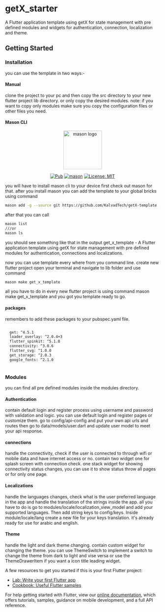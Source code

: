 # getX_starter

A Flutter application template using getX for state management with pre defined modules and widgets for authentication, connection, localization and theme.


## Getting Started

### Installation
you can use the template in two ways:-

#### Manual
clone the project to your pc and then copy the src directory to your new flutter project lib directory. or only copy the desired modules.
note: if you want to copy only modules make sure you copy the configuration files or other files you need.

#### Mason CLI
<p align="center">
<img src="https://raw.githubusercontent.com/felangel/mason/master/assets/mason_full.png" height="125" alt="mason logo" />
</p>

<p align="center">
<a href="https://pub.dev/packages/mason"><img src="https://img.shields.io/pub/v/mason.svg" alt="Pub"></a>
<a href="https://github.com/felangel/mason/actions"><img src="https://github.com/felangel/mason/workflows/mason/badge.svg" alt="mason"></a>
<a href="https://opensource.org/licenses/MIT"><img src="https://img.shields.io/badge/license-MIT-purple.svg" alt="License: MIT"></a>
</p>

you will have to install mason cli to your device first check out mason for that.
after you install mason you can add the template to your global bricks using command

```sh
mason add -g --source git https://github.com/KalvadTech/getX-template --path lib/mason/bricks/get_x_template
```

after that you can call 

```sh
mason list
///or
mason ls

```
you should see something like that in the output
get_x_template - A Flutter application template using getX for state management with pre defined modules for authentication, connections and localizations.


now you can use template every where from you command line. create new flutter project open your terminal and navigate to lib folder and use command

```sh
mason make get_x_template
```

all you have to do in every new flutter project is using command mason make get_x_template and you got you template ready to go.


#### packages
remembers to add these packages to your pubspec.yaml file.

```sh

  get: ^4.5.1
  loader_overlay: ^2.0.4+3
  flutter_spinkit: ^5.1.0
  connectivity: ^3.0.6
  flutter_svg: ^1.0.0
  get_storage: ^2.0.3
  google_fonts: ^2.1.0
  
```


### Modules
you can find all pre defined modules inside the modules directory.


#### Authentication
contain default login and register process using username and password with validation and logic. you can use default login and register pages or customize them.
go to config/api-config and put your own api urls and routes then go to data/models/user.dart and update user model to meet your api response.


#### connections
handle the connectivity, check if the user is connected to through wifi or mobile data and have internet access or no. contain two widget one for splash screen with connection check. one stack widget for showing connectivity status changes, you can use it to show status throw all pages or for only one page.


#### Localizations
handle the languages changes, check what is the user preferred language in the app and handle the translation of the strings inside the app. all you have to do is go to modules/locale/localization_view_model and add your supported languages. Then add string keys to config/keys. Inside module/locale/lang create a new file for your keys translation. it's already ready for use for arabic and english.


#### Theme
handle the light and dark theme changing. contain custom widget for changing the theme. you can use ThemeSwitch to implement a switch to change the theme from dark to light and vise versa or use the ThemeDrawerItem if you want a icon title leading widget.




A few resources to get you started if this is your first Flutter project:

- [Lab: Write your first Flutter app](https://flutter.dev/docs/get-started/codelab)
- [Cookbook: Useful Flutter samples](https://flutter.dev/docs/cookbook)

For help getting started with Flutter, view our
[online documentation](https://flutter.dev/docs), which offers tutorials,
samples, guidance on mobile development, and a full API reference.
